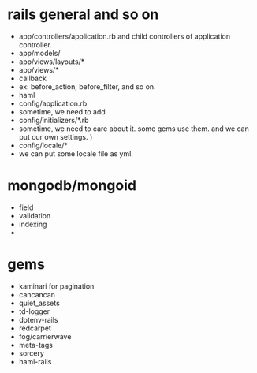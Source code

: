 



# rails general and so on

- app/controllers/application.rb and child controllers of application controller.
- app/models/
- app/views/layouts/*
- app/views/*
- callback
 - ex: before_action, before_filter, and so on.
- haml
- config/application.rb
 - sometime, we need to add
- config/initializers/*.rb
 - sometime, we need to care about it. some gems use them. and we can put our own settings. )
- config/locale/*
 - we can put some locale file as yml.


# mongodb/mongoid

- field
- validation
- indexing
-
# gems

- kaminari for pagination
- cancancan
- quiet_assets
- td-logger
- dotenv-rails
- redcarpet
- fog/carrierwave
- meta-tags
- sorcery
- haml-rails
